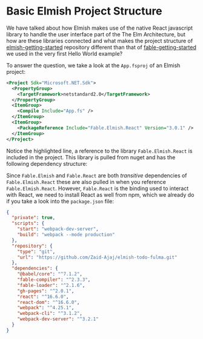 # Basic Elmish Project Structure

We have talked about how Elmish makes use of the native React javascript library to handle the user interface part of the The Elm Architecture, but how are these libraries connected and what makes the project structure of [elmish-getting-started](https://github.com/Zaid-Ajaj/elmish-getting-started) repository different than that of [fable-getting-started](https://github.com/Zaid-Ajaj/fable-getting-started) we used in the very first Hello World example? 

To answer the question, we take a look at the `App.fsproj` of an Elmish project:
```xml {highlight: [9]}
<Project Sdk="Microsoft.NET.Sdk">
  <PropertyGroup>
    <TargetFramework>netstandard2.0</TargetFramework>
  </PropertyGroup>
  <ItemGroup>
    <Compile Include="App.fs" />
  </ItemGroup>
  <ItemGroup>
    <PackageReference Include="Fable.Elmish.React" Version="3.0.1" />
  </ItemGroup>
</Project>
```
Notice the highlighted line, a reference to the library `Fable.Elmish.React` is included in the project. This library is pulled from nuget and has the following dependency structure:

<resolved-image source="/images/elm/elmish-project-structure.png" />

Since `Fable.Elmish` and `Fable.React` are both *transitive* dependencies of `Fable.Elmish.React` these are also pulled in when you reference `Fable.Elmish.React`. However, `Fable.React` is the binding used to interact with React, we need to install React as well from npm, which we already do if you take a look into the `package.json` file:

```json {highlight: [16, 17]}
{
  "private": true,
  "scripts": {
    "start": "webpack-dev-server",
    "build": "webpack --mode production"
  },
  "repository": {
    "type": "git",
    "url": "https://github.com/Zaid-Ajaj/elmish-todo-fulma.git"
  },
  "dependencies": {
    "@babel/core": "^7.1.2",
    "fable-compiler": "^2.3.3",
    "fable-loader": "^2.1.6",
    "gh-pages": "^2.0.1",
    "react": "^16.6.0",
    "react-dom": "^16.6.0",
    "webpack": "^4.25.1",
    "webpack-cli": "^3.1.2",
    "webpack-dev-server": "^3.2.1"
  }
}
```
